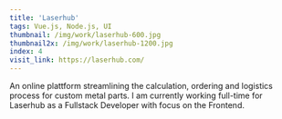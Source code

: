 ```yaml
---
title: 'Laserhub'
tags: Vue.js, Node.js, UI
thumbnail: /img/work/laserhub-600.jpg
thumbnail2x: /img/work/laserhub-1200.jpg
index: 4
visit_link: https://laserhub.com/
---
```


An online plattform streamlining the calculation, ordering and logistics process for custom metal parts. I am currently working full-time for Laserhub as a Fullstack Developer with focus on the Frontend.
